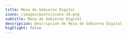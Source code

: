 ```yaml
---
title: Mesa de Gobierno Digital
icono: /images/posts/icono-10.png
subtitle: Mesa de Gobierno Digital
descripcion: Descripción de Mesa de Gobierno Digital
highlight: false
---
```

